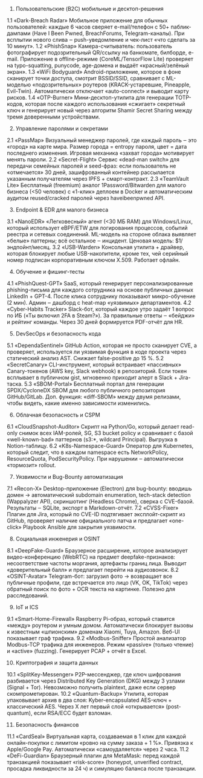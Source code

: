 1.   Пользовательские (B2C) мобильные и десктоп-решения

1.1 «Dark-Breach Radar»
Мобильное приложение для обычных пользователей: каждые 6 часов сверяет e-mail/телефон с 50+ паблик-дампами (Have I Been Pwned, BreachForums, Telegram-каналы). При всплытии нового слива ‒ push-уведомление и чек-лист «что сделать за 10 минут».
1.2 «PhishSnap»
Камера-считыватель: пользователь фотографирует подозрительный QR/ссылку на банкомате, билборде, e-mail. Приложение в offline-режиме (CoreML/TensorFlow Lite) проверяет на typo-squatting, punycode, age-домена и выдаёт «красный/зелёный экран».
1.3 «WiFi Bodyguard»
Android-приложение, которое в фоне сканирует точки доступа, смотрит BSSID/SSID, сравнивает с ML-моделью «подозрительных» роутеров (KRACK-устаревшие, Pineapple, Evil-Twin). Автоматически отключает «auto-connect» и выводит карту рисков.
1.4 «OTP-Burner»
Мини-десктоп-утилита для генерации TOTP-кодов, которая после каждого использования «сжигает» секретный ключ и генерирует новый через алгоритм Shamir Secret Sharing между тремя доверенными устройствами.

2.   Управление паролями и секретами

2.1 «PassMap»
Визуальный менеджер паролей, где каждый пароль ‒ это «город» на карте мира. Размер города = entropy пароля, цвет = дата последнего изменения. Игровая механика «захват города» мотивирует менять пароли.
2.2 «Secret-Flight»
Сервис «dead-man switch» для передачи семейных паролей и seed-фраз: если пользователь не «отмечается» 30 дней, зашифрованный контейнер рассылается указанным получателям через IPFS + смарт-контракт.
2.3 «TeamVault Lite»
Бесплатный (freemium) аналог 1Password/Bitwarden для малого бизнеса (<50 человек) с «1-клик» деплоем в Docker и автоматическим аудитом reused/cracked паролей через haveibeenpwned API.

3.   Endpoint & EDR для малого бизнеса

3.1 «NanoEDR»
«Легковесный» агент (<30 МБ RAM) для Windows/Linux, который использует eBPF/ETW для логирования процессов, событий реестра и сетевых соединений. ML-модель на стороне облака выявляет «белые» паттерны; всё остальное ‒ инцидент. Ценовая модель: $1/эндпойнт/месяц.
3.2 «USB-Warden»
Консольная утилита + драйвер, которая блокирует любые USB-накопители, кроме тех, чей серийный номер подписан корпоративным ключом X.509. Работает офлайн.

4.   Обучение и фишинг-тесты

4.1 «PhishQuest-GPT»
SaaS, который генерирует персонализированные phishing-письма для каждого сотрудника на основе публичных данных LinkedIn + GPT-4. После клика сотруднику показывают микро-обучение (2 мин). Админ ‒ дашборд с heat-map «уязвимых» департаментов.
4.2 «Cyber-Habits Tracker»
Slack-бот, который каждое утро задаёт 1 вопрос по ИБ («Ты включил 2FA в Steam?»). За правильные ответы ‒ «бейджи» и рейтинг команды. Через 30 дней формируется PDF-отчёт для HR.

5.   DevSecOps и безопасность кода

5.1 «DependaSentinel»
GitHub Action, которая не просто сканирует CVE, а проверяет, используется ли уязвимая функция в коде проекта через статический анализ AST. Снижает false-positive до 15 %.
5.2 «SecretCanary»
CLI-инструмент, который встраивает «пассивных» Canary-токенов (AWS key, Slack webhook) в репозиторий. Если токен всплывает в публичном gist, мгновенно приходит алерт в Slack + Jira-таска.
5.3 «SBOM-Portal»
Бесплатный портал для генерации SPDX/CycloneDX SBOM для любого публичного репозитория GitHub/GitLab. Доп. функция: «diff-SBOM» между двумя релизами, чтобы видеть, какие именно зависимости изменились.

6.   Облачная безопасность и CSPM

6.1 «CloudSnapshot-Auditor»
Скрипт на Python/Go, который делает read-only снимок всех IAM-ролей, SG, S3 bucket policy и сравнивает с базой «well-known-bad» паттернов (s3:*, wildcard Principal). Выгрузка в Notion-таблицу.
6.2 «K8s-Namespace-Guard»
Оператор для Kubernetes, который следит, что в каждом namespace есть NetworkPolicy, ResourceQuota, PodSecurityPolicy. При нарушении ‒ автоматически «тормозит» rollout.

7.    Уязвимости и Bug-Bounty автоматизация

7.1 «Recon-X»
Desktop-приложение (Electron) для bug-bounty: вводишь домен → автоматический subdomain enumeration, tech-stack detection (Wappalyzer API), скриншотинг (Headless Chrome), сверка с CVE-базой. Результаты ‒ SQLite, экспорт в Markdown-отчёт.
7.2 «CVSS-Fixer»
Плагин для Jira, который по CVE-ID подтягивает эксплойт-скрипт из GitHub, проверяет наличие официального патча и предлагает «one-click» Playbook Ansible для закрытия уязвимости.

8.   Социальная инженерия и OSINT

8.1 «DeepFake-Guard»
Браузерное расширение, которое анализирует видео-конференцию (WebRTC) на предмет deepfake-признаков: несоответствие частоты моргания, артефакты границ лица. Выводит «доверительный балл» и предлагает перейти на аудиозвонок.
8.2 «OSINT-Avatar»
Telegram-бот: загрузил фото → возвращает все публичные профили, где встречается это лицо (VK, OK, TikTok) через обратный поиск по фото + OCR текста на картинке. Полезно для расследований.

9.   IoT и ICS

9.1 «Smart-Home-Firewall»
Raspberry Pi-образ, который ставится «между» роутером и умным домом. Автоматически блокирует вызовы к известным «шпионским» доменам Xiaomi, Tuya, Amazon. Веб-UI показывает граф трафика.
9.2 «Modbus-Sniffer»
Простой анализатор Modbus-TCP трафика для инженеров. Режим «passive» (только чтение) и «active» (fuzzing). Генерирует PCAP + отчёт в Excel.

10.    Криптография и защита данных

10.1 «SplitKey-Messenger»
P2P-мессенджер, где ключ шифрования разбивается через Distributed Key Generation (DKG) между 3 узлами (Signal + Tor). Невозможно получить plaintext, даже если сервер скомпрометирован.
10.2 «Quantum-Backup»
Утилита, которая упаковывает архив в два слоя: Kyber-encapsulated AES-ключ + классический AES. Через X лет первый слой «открывается» (post-quantum), если RSA/ECC будет взломан.

11.    Безопасность финансов

11.1 «CardSeal»
Виртуальная карта, создаваемая в 1 клик для каждой онлайн-покупки с лимитом «ровно на сумму заказа + 1 %». Привязка к Apple/Google Pay. Автоматически «самоудаляется» через 2 часа.
11.2 «DeFi-Guardian»
Браузерный плагин для MetaMask: перед каждой транзакцией показывает «risk-score» (honeypot, unverified contract, просадка ликвидности за 24 ч) и симуляцию баланса после транзакции.